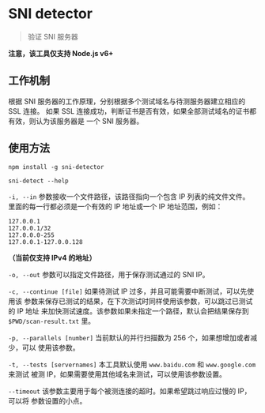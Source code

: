 # SNI detector

> 验证 SNI 服务器

**注意，该工具仅支持 Node.js v6+**


## 工作机制

根据 SNI 服务器的工作原理，分别根据多个测试域名与待测服务器建立相应的 SSL 连接。
如果 SSL 连接成功，判断证书是否有效，如果全部测试域名的证书都有效，则认为该服务器是
一个 SNI 服务器。


## 使用方法

```shell
npm install -g sni-detector

sni-detect --help
```

`-i, --in` 参数接收一个文件路径，该路径指向一个包含 IP 列表的纯文件文件。
里面的每一行都必须是一个有效的 IP 地址或一个 IP 地址范围，例如：

```
127.0.0.1
127.0.0.1/32
127.0.0.0-255
127.0.0.1-127.0.0.128
```

**（当前仅支持 IPv4 的地址）**

`-o, --out` 参数可以指定文件路径，用于保存测试通过的 SNI IP。

`-c, --continue [file]` 如果待测试 IP 过多，并且可能需要中断测试，可以先使用该
参数来保存已测试的结果，在下次测试时同样使用该参数，可以跳过已测试的 IP 地址
来加快测试速度。该参数如果未指定一个路径，默认会把结果保存到 `$PWD/scan-result.txt` 里。

`-p, --parallels [number]` 当前默认的并行扫描数为 256 个，如果想增加或者减少，可以
使用该参数。

`-t, --tests [servernames]` 本工具默认使用 `www.baidu.com` 和 `www.google.com` 来测试
被测 IP，如果需要使用其他域名来测试，可以使用该参数设置。

`--timeout` 该参数主要用于每个被测连接的超时。如果希望跳过响应过慢的 IP，可以将
参数设置的小点。
